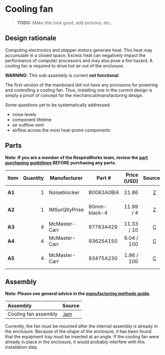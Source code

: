 # Cooling fan

> **TODO:** Make this look good, add pictures, etc..

## Design rationale

Computing electronics and stepper motors generate heat. This heat may accumulate in a closed space. Excess heat
can negatively impact the performance of computer processors and may also pose a fire hazard. A cooling fan
is required to drive hot air out of the enclosure.

**WARNING:** This sub-assembly is current **not functional**.

The first version of the mainboard did not have any provisions for powering and controlling a cooling fan.
Thus, installing one in the current design is simply a proof of concept for the mechanical/manufacturing
design.

Some questions yet to be systematically addressed:
* noise levels
* component lifetime
* air outflow vent
* airflow across the most heat-prone components

## Parts

**Note: If you are a member of the RespiraWorks team, review the [part purchasing guidelines][ppg]
BEFORE purchasing any parts.**

[ppg]: ../purchasing_guidelines.md

| Item  | Quantity | Manufacturer  | Part #                   | Price (USD) | Sources[*][ppg]| Notes |
| ----- |---------:| ------------- | ------------------------ | -----------:|:----------:|:------|
|**A1** | 1        | Noiseblocker  | B0083A0BIA               | 21.86       | [Z][a1amzn] | Cooling fan, 80mm |
|**A2** | 1        | IMSurQltyPrise| 80mm-black-4             | 11.99 / 4   | [Z][a2amzn] | Cooling fan filter/guard, 80mm |
|**A3** | 4        | McMaster-Carr | 97763A429                | 11.33 / 10  | [C][a3mcmc] | M4 screw, 35mm |
|**A4** | 4        | McMaster-Carr | 93625A150                | 6.04 / 100  | [C][a4mcmc] | M4 lock nuts |
|**A5** | 4        | McMaster-Carr | 93475A230                | 1.86 / 100  | [C][a5mcmc] | M4 washers, 9mm OD |

[a1amzn]: https://www.amazon.com/Noiseblocker-NB-BlackSilentPro-PC-P-Ultra-Silent/dp/B0083A0BIA
[a2amzn]: https://www.amazon.com/Computer-Filter-Grills-Aluminum-Stainelss/dp/B07LG41F1K
[a3mcmc]: https://www.mcmaster.com/97763A429/
[a4mcmc]: https://www.mcmaster.com/93625A150/
[a5mcmc]: https://www.mcmaster.com/93475A230/

## Assembly

**Note: Please see general advice in the [manufacturing methods guide](../methods).**

| Assembly | Source |
|:---------|:-------|
| Cooling fan assembly | [.iam](cooling_fan.iam) |

Currently, the fan must be mounted after the internal assembly is already in the enclosure. Because of the
shape of the enclosure, it has been found that the equipment tray must be inserted at an angle. If the cooling
fan were already in place in the enclosure, it would probably interfere with this installation step.
